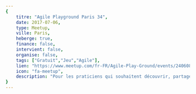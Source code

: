 ```yaml
---
{
	titre: "Agile Playground Paris 34",
	date: 2017-07-06,
	type: Meetup,
	ville: Paris,
	heberge: true,
	finance: false,
	intervient: false,
	organise: false,
	tags: ["Gratuit","Jeu","Agile"],
	lien: "https://www.meetup.com/fr-FR/Agile-Play-Ground/events/240608998/",
	icon: "fa-meetup",
	description: "Pour les praticiens qui souhaitent découvrir, partager, améliorer, contribuer, tester et animer des jeux mettants en avant les valeurs de l'agilité"
}
---
```

